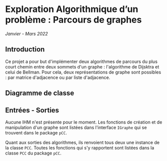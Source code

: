 # Exploration Algorithmique d’un problème : Parcours de graphes

*Janvier - Mars 2022* 

## Introduction
Ce projet a pour but d'implémenter deux algorithmes de parcours du plus court chemin entre deux sommets d'un graphe : l'algorithme de Dijsktra et celui de Bellman. Pour cela, deux représentations de graphe sont possibles : par matrice d'adjacence ou par liste d'adjacence.

## Diagramme de classe


## Entrées - Sorties
Aucune IHM n'est présente pour le moment. Les fonctions de création et de manipulation d'un graphe sont listées dans l'interface `IGraphe` qui se trouvent dans le package `pCC`.

Quant aux sorties des algorithmes, ils renvoient tous deux une instance de la classe `PCC`. Toutes les fonctions qui s'y rapportent sont listées dans la classe `PCC` du package `pCC`. 
